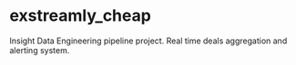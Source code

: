 # exstreamly_cheap
Insight Data Engineering pipeline project. Real time deals aggregation and alerting system.
